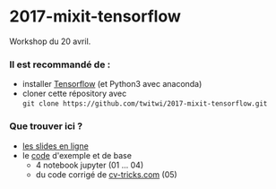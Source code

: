

# 2017-mixit-tensorflow

Workshop du 20 avril.

### Il est recommandé de :
- installer [Tensorflow](https://www.tensorflow.org/install/) (et Python3 avec anaconda)
- cloner cette répository avec <br/> `git clone https://github.com/twitwi/2017-mixit-tensorflow.git`

### Que trouver ici ?
- [les slides en ligne](https://twitwi.github.io/2017-mixit-tensorflow/slides/2017-04-20-mixit-chaton.html)
- le [code](code) d'exemple et de base
    - 4 notebook jupyter (01 ... 04)
    - du code corrigé de [cv-tricks.com](http://cv-tricks.com/) (05)


